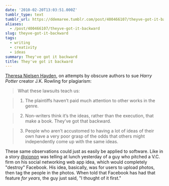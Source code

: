 ```yaml
---
date: '2010-02-20T13:03:51.000Z'
tumblr_type: text
tumblr_url: https://ddemaree.tumblr.com/post/400466107/theyve-got-it-backward
aliases:
  - /post/400466107/theyve-got-it-backward
slug: theyve-got-it-backward
tags:
  - writing
  - creativity
  - ideas
summary: They've got it backward
title: They've got it backward
---
```


[Theresa Nielsen Hayden](http://nielsenhayden.com/makinglight/archives/012205.html), on attempts by obscure authors to sue _Harry Potter_ creator J.K. Rowling for plagiarism:

> What these lawsuits teach us:

> 1. The plaintiffs haven’t paid much attention to other works in the genre.

> 2. Non-writers think it’s the ideas, rather than the execution, that make a book. They’ve got that backward.

> 3. People who aren’t accustomed to having a lot of ideas of their own have a very poor grasp of the odds that others might independently come up with the same ideas.

These same observations could just as easily be applied to software. Like in a story [@xionon](http://twitter.com/xionon) was telling at lunch yesterday of a guy who pitched a V.C. firm on his social networking web app idea, which would completely "destroy" Facebook. His idea, basically, was for users to upload photos, then tag the people in the photos. When told that Facebook has had that feature _for years_, the guy just said, "I thought of it first."